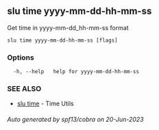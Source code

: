 ## slu time yyyy-mm-dd-hh-mm-ss

Get time in yyyy-mm-dd_hh-mm-ss format

```
slu time yyyy-mm-dd-hh-mm-ss [flags]
```

### Options

```
  -h, --help   help for yyyy-mm-dd-hh-mm-ss
```

### SEE ALSO

* [slu time](slu_time.md)	 - Time Utils

###### Auto generated by spf13/cobra on 20-Jun-2023
